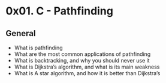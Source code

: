 # 0x01. C - Pathfinding
## General
 - What is pathfinding
 - What are the most common applications of pathfinding
 - What is backtracking, and why you should never use it
 - What is Dijkstra’s algorithm, and what is its main weakness
 - What is A star algorithm, and how it is better than Dijkstra’s
